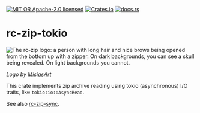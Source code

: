 [![MIT OR Apache-2.0 licensed](https://img.shields.io/badge/license-MIT+Apache_2.0-blue.svg)](./LICENSE)
[![Crates.io](https://img.shields.io/crates/v/rc-zip-tokio)](https://crates.io/crates/rc-zip-tokio)
[![docs.rs](https://docs.rs/rc-zip-tokio/badge.svg)](https://docs.rs/rc-zip-tokio)

# rc-zip-tokio

![The rc-zip logo: a person with long hair and nice brows being opened from the bottom up with a zipper. On dark backgrounds, you can see a skull being revealed. On light backgrounds you cannot.](https://github.com/user-attachments/assets/5fecd286-9518-4a72-b544-56675d7f31f6)

_Logo by [MisiasArt](https://www.deviantart.com/misiasart)_

This crate implements zip archive reading using tokio (asynchronous) I/O traits,
like `tokio:io::AsyncRead`.

See also [rc-zip-sync](https://crates.io/crates/rc-zip-sync).
